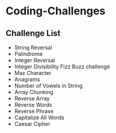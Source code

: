 # Coding-Challenges

## Challenge List

- String Reversal
- Palindrome
- Integer Reversal
- Integer Divisibility Fizz Buzz challenge
- Max Character
- Anagrams
- Number of Vowels in String
- Array Chunking
- Reverse Array
- Reverse Words
- Reverse Phrase
- Capitalize All Words
- Caesar Cipher